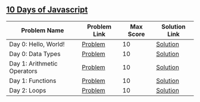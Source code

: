 ## [10 Days of Javascript](https://www.hackerrank.com/domains/tutorials/10-days-of-javascript)

|Problem Name|Problem Link|Max Score|Solution Link|
---|---|---|---
|Day 0: Hello, World!|[Problem](https://www.hackerrank.com/challenges/js10-hello-world/problem)|10|[Solution](./Day0_Hello,World!.js)|
|Day 0:  Data Types|[Problem](https://www.hackerrank.com/challenges/js10-data-types/problem)|10|[Solution](./Day0_DataTypes.js)|
|Day 1: Arithmetic Operators|[Problem](https://www.hackerrank.com/challenges/js10-arithmetic-operators/problem)|10|[Solution](./Day1_ArithmeticOperators.js)|
|Day 1: Functions|[Problem](https://www.hackerrank.com/challenges/js10-function/problem)|10|[Solution](./Day1_Functions.js)|
|Day 2: Loops|[Problem](https://www.hackerrank.com/challenges/js10-loops/problem)|10|[Solution](./Day2_Loops.js)|